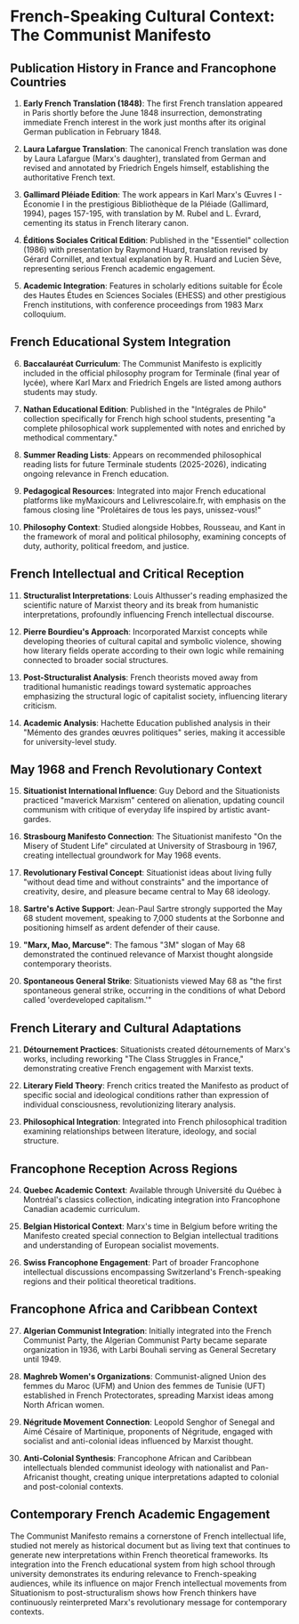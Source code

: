# French-Speaking Cultural Context: The Communist Manifesto

## Publication History in France and Francophone Countries

1. **Early French Translation (1848)**: The first French translation appeared in Paris shortly before the June 1848 insurrection, demonstrating immediate French interest in the work just months after its original German publication in February 1848.

2. **Laura Lafargue Translation**: The canonical French translation was done by Laura Lafargue (Marx's daughter), translated from German and revised and annotated by Friedrich Engels himself, establishing the authoritative French text.

3. **Gallimard Pléiade Edition**: The work appears in Karl Marx's Œuvres I - Économie I in the prestigious Bibliothèque de la Pléiade (Gallimard, 1994), pages 157-195, with translation by M. Rubel and L. Évrard, cementing its status in French literary canon.

4. **Éditions Sociales Critical Edition**: Published in the "Essentiel" collection (1986) with presentation by Raymond Huard, translation revised by Gérard Cornillet, and textual explanation by R. Huard and Lucien Sève, representing serious French academic engagement.

5. **Academic Integration**: Features in scholarly editions suitable for École des Hautes Études en Sciences Sociales (EHESS) and other prestigious French institutions, with conference proceedings from 1983 Marx colloquium.

## French Educational System Integration

6. **Baccalauréat Curriculum**: The Communist Manifesto is explicitly included in the official philosophy program for Terminale (final year of lycée), where Karl Marx and Friedrich Engels are listed among authors students may study.

7. **Nathan Educational Edition**: Published in the "Intégrales de Philo" collection specifically for French high school students, presenting "a complete philosophical work supplemented with notes and enriched by methodical commentary."

8. **Summer Reading Lists**: Appears on recommended philosophical reading lists for future Terminale students (2025-2026), indicating ongoing relevance in French education.

9. **Pedagogical Resources**: Integrated into major French educational platforms like myMaxicours and Lelivrescolaire.fr, with emphasis on the famous closing line "Prolétaires de tous les pays, unissez-vous!"

10. **Philosophy Context**: Studied alongside Hobbes, Rousseau, and Kant in the framework of moral and political philosophy, examining concepts of duty, authority, political freedom, and justice.

## French Intellectual and Critical Reception

11. **Structuralist Interpretations**: Louis Althusser's reading emphasized the scientific nature of Marxist theory and its break from humanistic interpretations, profoundly influencing French intellectual discourse.

12. **Pierre Bourdieu's Approach**: Incorporated Marxist concepts while developing theories of cultural capital and symbolic violence, showing how literary fields operate according to their own logic while remaining connected to broader social structures.

13. **Post-Structuralist Analysis**: French theorists moved away from traditional humanistic readings toward systematic approaches emphasizing the structural logic of capitalist society, influencing literary criticism.

14. **Academic Analysis**: Hachette Education published analysis in their "Mémento des grandes œuvres politiques" series, making it accessible for university-level study.

## May 1968 and French Revolutionary Context

15. **Situationist International Influence**: Guy Debord and the Situationists practiced "maverick Marxism" centered on alienation, updating council communism with critique of everyday life inspired by artistic avant-gardes.

16. **Strasbourg Manifesto Connection**: The Situationist manifesto "On the Misery of Student Life" circulated at University of Strasbourg in 1967, creating intellectual groundwork for May 1968 events.

17. **Revolutionary Festival Concept**: Situationist ideas about living fully "without dead time and without constraints" and the importance of creativity, desire, and pleasure became central to May 68 ideology.

18. **Sartre's Active Support**: Jean-Paul Sartre strongly supported the May 68 student movement, speaking to 7,000 students at the Sorbonne and positioning himself as ardent defender of their cause.

19. **"Marx, Mao, Marcuse"**: The famous "3M" slogan of May 68 demonstrated the continued relevance of Marxist thought alongside contemporary theorists.

20. **Spontaneous General Strike**: Situationists viewed May 68 as "the first spontaneous general strike, occurring in the conditions of what Debord called 'overdeveloped capitalism.'"

## French Literary and Cultural Adaptations

21. **Détournement Practices**: Situationists created détournements of Marx's works, including reworking "The Class Struggles in France," demonstrating creative French engagement with Marxist texts.

22. **Literary Field Theory**: French critics treated the Manifesto as product of specific social and ideological conditions rather than expression of individual consciousness, revolutionizing literary analysis.

23. **Philosophical Integration**: Integrated into French philosophical tradition examining relationships between literature, ideology, and social structure.

## Francophone Reception Across Regions

24. **Quebec Academic Context**: Available through Université du Québec à Montréal's classics collection, indicating integration into Francophone Canadian academic curriculum.

25. **Belgian Historical Context**: Marx's time in Belgium before writing the Manifesto created special connection to Belgian intellectual traditions and understanding of European socialist movements.

26. **Swiss Francophone Engagement**: Part of broader Francophone intellectual discussions encompassing Switzerland's French-speaking regions and their political theoretical traditions.

## Francophone Africa and Caribbean Context

27. **Algerian Communist Integration**: Initially integrated into the French Communist Party, the Algerian Communist Party became separate organization in 1936, with Larbi Bouhali serving as General Secretary until 1949.

28. **Maghreb Women's Organizations**: Communist-aligned Union des femmes du Maroc (UFM) and Union des femmes de Tunisie (UFT) established in French Protectorates, spreading Marxist ideas among North African women.

29. **Négritude Movement Connection**: Leopold Senghor of Senegal and Aimé Césaire of Martinique, proponents of Négritude, engaged with socialist and anti-colonial ideas influenced by Marxist thought.

30. **Anti-Colonial Synthesis**: Francophone African and Caribbean intellectuals blended communist ideology with nationalist and Pan-Africanist thought, creating unique interpretations adapted to colonial and post-colonial contexts.

## Contemporary French Academic Engagement

The Communist Manifesto remains a cornerstone of French intellectual life, studied not merely as historical document but as living text that continues to generate new interpretations within French theoretical frameworks. Its integration into the French educational system from high school through university demonstrates its enduring relevance to French-speaking audiences, while its influence on major French intellectual movements from Situationism to post-structuralism shows how French thinkers have continuously reinterpreted Marx's revolutionary message for contemporary contexts.